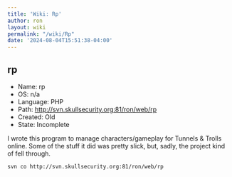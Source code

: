 ```yaml
---
title: 'Wiki: Rp'
author: ron
layout: wiki
permalink: "/wiki/Rp"
date: '2024-08-04T15:51:38-04:00'
---
```


## rp

-   Name: rp
-   OS: n/a
-   Language: PHP
-   Path: <http://svn.skullsecurity.org:81/ron/web/rp>
-   Created: Old
-   State: Incomplete

I wrote this program to manage characters/gameplay for Tunnels & Trolls online. Some of the stuff it did was pretty slick, but, sadly, the project kind of fell through.

    svn co http://svn.skullsecurity.org:81/ron/web/rp
